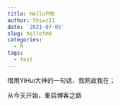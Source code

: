 ```yaml
---
title: HelloFMD
author: Shiwz11
date: '2021-07-05'
slug: hellofmd
categories:
  - R
tags:
  - test
---
```


借用YiHui大神的一句话，我网故我在；

从今天开始，重启博客之路
